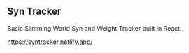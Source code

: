 ## Syn Tracker

Basic Slimming World Syn and Weight Tracker built in React.

https://syntracker.netlify.app/